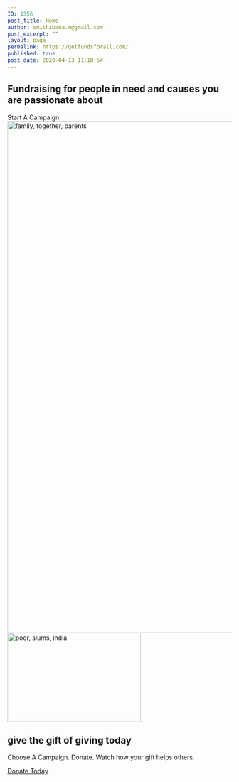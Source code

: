 ```yaml
---
ID: 1356
post_title: Home
author: smithibana.m@gmail.com
post_excerpt: ""
layout: page
permalink: https://getfundsforall.com/
published: true
post_date: 2020-04-13 11:18:54
---
```

<h2>Fundraising for people in need and causes you are passionate about</h2>		
			<a role="button">
						Start A Campaign 
					</a>
										<img width="768" height="1152" src="https://getfundsforall.com/wp-content/uploads/2020/11/family-together-parents-838239-768x1152.jpg" alt="family, together, parents" loading="lazy" srcset="https://getfundsforall.com/wp-content/uploads/2020/11/family-together-parents-838239-768x1152.jpg 768w, https://getfundsforall.com/wp-content/uploads/2020/11/family-together-parents-838239-200x300.jpg 200w, https://getfundsforall.com/wp-content/uploads/2020/11/family-together-parents-838239-682x1024.jpg 682w, https://getfundsforall.com/wp-content/uploads/2020/11/family-together-parents-838239.jpg 853w" sizes="(max-width: 768px) 100vw, 768px" />											
										<img width="300" height="200" src="https://getfundsforall.com/wp-content/uploads/2020/11/poor-slums-india-2754335-300x200.jpg" alt="poor, slums, india" loading="lazy" srcset="https://getfundsforall.com/wp-content/uploads/2020/11/poor-slums-india-2754335-300x200.jpg 300w, https://getfundsforall.com/wp-content/uploads/2020/11/poor-slums-india-2754335-1024x682.jpg 1024w, https://getfundsforall.com/wp-content/uploads/2020/11/poor-slums-india-2754335-768x512.jpg 768w, https://getfundsforall.com/wp-content/uploads/2020/11/poor-slums-india-2754335.jpg 1280w" sizes="(max-width: 300px) 100vw, 300px" />											
			<h2>give the gift of giving today<br></h2>		
		<p>Choose A Campaign. Donate. Watch how your gift helps others.</p>		
			<a href="#" role="button">
						Donate Today
					</a>
